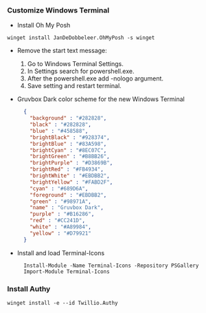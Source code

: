 ### Customize Windows Terminal

- Install Oh My Posh

````shell
winget install JanDeDobbeleer.OhMyPosh -s winget
````


- Remove the start text message:
    1. Go to Windows Terminal Settings.
    2. In Settings search for powershell.exe.
    3. After the powershell.exe add -nologo argument.
    4. Save setting and restart terminal.


- Gruvbox Dark color scheme for the new Windows Terminal

  ```json
    {
      "background" : "#282828",
      "black" : "#282828",
      "blue" : "#458588",
      "brightBlack" : "#928374",
      "brightBlue" : "#83A598",
      "brightCyan" : "#8EC07C",
      "brightGreen" : "#B8BB26",
      "brightPurple" : "#D3869B",
      "brightRed" : "#FB4934",
      "brightWhite" : "#EBDBB2",
      "brightYellow" : "#FABD2F",
      "cyan" : "#689D6A",
      "foreground" : "#EBDBB2",
      "green" : "#98971A",
      "name" : "Gruvbox Dark",
      "purple" : "#B16286",
      "red" : "#CC241D",
      "white" : "#A89984",
      "yellow" : "#D79921"
    }
    ```


- Install and load Terminal-Icons

  ```shell
    Install-Module -Name Terminal-Icons -Repository PSGallery  
    Import-Module Terminal-Icons
    ```

### Install Authy

```shell
winget install -e --id Twillio.Authy
```
